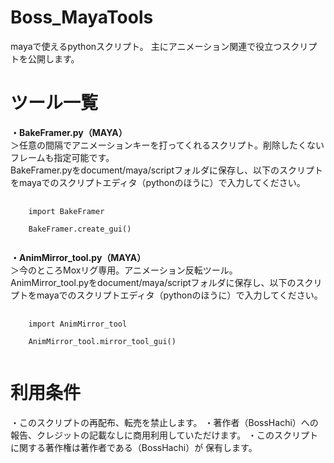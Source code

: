 # Boss_MayaTools
mayaで使えるpythonスクリプト。
主にアニメーション関連で役立つスクリプトを公開します。

# ツール一覧
<b>・BakeFramer.py（MAYA）</b><br>
＞任意の間隔でアニメーションキーを打ってくれるスクリプト。削除したくないフレームも指定可能です。<br>
BakeFramer.pyをdocument/maya/scriptフォルダに保存し、以下のスクリプトをmayaでのスクリプトエディタ（pythonのほうに）で入力してください。<br>
<pre>
  <code>
    import BakeFramer<br>
    BakeFramer.create_gui()
  </code>
</pre>
<b>・AnimMirror_tool.py（MAYA）</b><br>
＞今のところMoxリグ専用。アニメーション反転ツール。<br>
AnimMirror_tool.pyをdocument/maya/scriptフォルダに保存し、以下のスクリプトをmayaでのスクリプトエディタ（pythonのほうに）で入力してください。<br>

<pre>
  <code>
    import AnimMirror_tool<br>
    AnimMirror_tool.mirror_tool_gui()
  </code>
</pre>

# 利用条件
・このスクリプトの再配布、転売を禁止します。
・著作者（BossHachi）への報告、クレジットの記載なしに商用利用していただけます。
・このスクリプトに関する著作権は著作者である（BossHachi）が 保有します。
